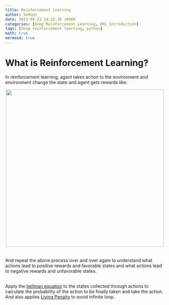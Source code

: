 ```yaml
---
title: Reinforcement Learning
author: SeHoon
date: 2023-04-23 14:22:30 +0900
categories: [Deep Reinforcement Learning, DRL_Introduction]
tags: [deep reinforcement learning, python]
math: true
mermaid: true
---
```


# What is Reinforcement Learning?

In reinforcement learning, agent takes action to the environment and environment change the state and agent gets rewards like:
<center>
<img src="https://user-images.githubusercontent.com/28240052/233826821-39ff2306-4a63-4a72-aba5-f109ea0d0203.png" width=500>
</center>
<br><br>
And repeat the above process over and over again to understand what actions lead to positive rewards and favorable states and what actions lead to negative rewards and unfavorable states.<br><br>

Apply the [bellman equation](https://csh970605.github.io/posts/Bellman_Equation/) to the states collected through actions to calculate the probability of the action to be finally taken and take the action.
And also applies [Living Penalty](https://csh970605.github.io/posts/Living_Penalty/) to avoid infinite loop.
